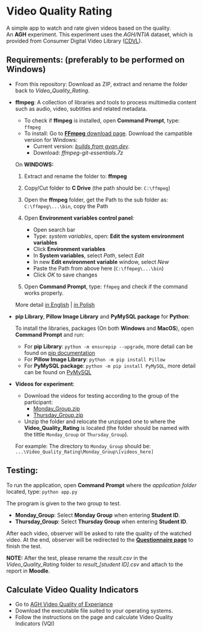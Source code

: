 # Video Quality Rating
A simple app to watch and rate given videos based on the quality.  
An **AGH** experiment. This experiment uses the *AGH/NTIA* dataset, which is provided from Consumer Digital Video Library ([CDVL](https://www.cdvl.org/)).

## Requirements: (preferably to be performed on Windows)

+ From this repository: Download as ZIP, extract and rename the folder back to *Video_Quality_Rating*.

+ **ffmpeg**: A collection of libraries and tools to process multimedia content such as audio, video, subtitles and related metadata.
  + To check if **ffmpeg** is installed, open **Command Prompt**, type: `ffmpeg`
  + To install: Go to [**FFmpeg** download page](https://www.ffmpeg.org/download.html). Download the campatible version for Windows: 
    + Current version: [*builds from gyan.dev*](https://www.gyan.dev/ffmpeg/builds/).
    + Download: *ffmpeg-git-essentials.7z*
     
   On **WINDOWS:**
    1. Extract and rename the folder to: **ffmpeg**
    2. Copy/Cut folder to **C Drive** (the path should be: `C:\ffmpeg`)
    3. Open the **ffmpeg** folder, get the Path to the sub folder as: `C:\ffmpeg\...\bin`, copy the Path
    4. Open **Environment variables control panel**:
        + Open search bar
        + Type: *system variables*, open: **Edit the system environment variables**
        + Click **Environment variables**
        + In **System variables**, select *Path*, select *Edit*
        + In new **Edit environment variable** window, select *New*
        + Paste the Path from above here (`C:\ffmpeg\...\bin`)
        + Click *OK* to save changes <br />
        
    5. Open **Command Prompt**, type: `ffmpeg` and check if the command works properly.
 
  More detail [in English](https://windowsloop.com/install-ffmpeg-windows-10/) | [in Polish](https://soundartifacts.com/pl/how-to/186-how-to-install-ffmpeg-on-windows-10-amp-add-ffmpeg-to-windows-path.html)

<!--    On **MacOS:**
    1. Press `Command+Space`, and type Terminal.
    2. Run the command below: 
   
      ruby -e "$(curl -fsSL https://raw.githubusercontent.com/Homebrew/install/master/install)" 2> /dev/null  
    3. Enter your Mac's user password if needed and wait for the command to finish.
    4. Run: `brew install ffmpeg`
    
  More detail [here](http://trac.ffmpeg.org/wiki/CompilationGuide/macOS)
    
    On **Linux:**
    1. Open Terminal.
    2. Run the command below: 
   
      sudo apt update
      sudo apt install ffmpeg  
    It might ask for additional disk space, type **Y**, and press **Enter**
    
  More detail [here](https://linuxhint.com/install-ffmpeg-ubuntu/) -->
  
+ **pip Library**, **Pillow Image Library** and **PyMySQL package** for **Python**:
        
   To install the libraries, packages (On both **Windows** and **MacOS**), open **Command Prompt** and run:   
    + For **pip Library**: `python -m ensurepip --upgrade`, more detail can be found on [pip documentation](https://pip.pypa.io/en/stable/installation/) 
    + For **Pillow Image Library**: `python -m pip install Pillow` 
    + For **PyMySQL package**: `python -m pip install PyMySQL`, more detail can be found on [PyMySQL](https://pypi.org/project/PyMySQL/)
    
  <!-- To install on **Linux**, open **Terminal** and run:
    + For **pip Library**: `sudo apt install python3-pip`
    + For **Pillow Image Library**: `sudo apt install python3-Pillow` 
    + For **PyMySQL package**: `sudo apt install python3-pymysql` -->
    
+ **Videos for experiment**: 
  + Download the videos for testing according to the group of the participant:
    +  [Monday_Group.zip](https://drive.google.com/file/d/1jjoDG5JyC5KLv2ekNddikpnHEQRAaQdk/view?usp=sharing)
    +  [Thursday_Group.zip](https://drive.google.com/file/d/1ALyRvkUoc8jlqPG1eSH4PBJUmxOUcaJS/view?usp=sharing)
  + Unzip the folder and relocate the unzipped one to where the **Video_Quality_Rating** is located (the folder should be named with the tittle `Monday_Group` or `Thursday_Group`). 
  
  For example: The directory to `Monday_Group` should be: `...\Video_Quality_Rating\Monday_Group\[videos_here]`
  
## Testing:

To run the application, open **Command Prompt** where the *application folder* located, type: `python app.py`

The program is given to the two group to test. 
+ **Monday_Group**: Select **Monday Group** when entering **Student ID**.
+ **Thursday_Group**: Select **Thursday Group** when entering **Student ID**.

After each video, observer will be asked to rate the quality of the watched video. 
At the end, observer will be redirected to the [**Questionnaire page**](https://psychocracow.fra1.qualtrics.com/jfe/form/SV_5o4u1gnnML5umQC) to finish the test.

**NOTE:** After the test, please rename the *result.csv* in the *Video_Quality_Rating* folder to *result_[student ID].csv* and attach to the report in **Moodle**.

## Calculate Video Quality Indicators 

+ Go to [AGH Video Quality of Experiance](https://qoe.agh.edu.pl/indicators/) 
+ Download the executable file suited to your operating systems. 
+ Follow the instructions on the page and calculate Video Quality Indicators (VQI)  

